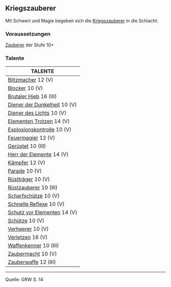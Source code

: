 ## Kriegszauberer

Mit Schwert und Magie begeben sich die [Kriegszauberer](charaktere-heldenklassen-kriegszauberer.md) in die Schlacht.

### Voraussetzungen

[Zauberer](charaktere-klasse-zauberer.md) der Stufe 10+

### Talente

| TALENTE                                                          |
| ---------------------------------------------------------------- |
| [Blitzmacher](talente/blitzmacher.md) 12 (V)                     |
| [Blocker](talente/blocker.md) 10 (V)                             |
| [Brutaler Hieb](talente/brutaler-hieb.md) 16 (III)               |
| [Diener der Dunkelheit](talente/diener-der-dunkelheit.md) 10 (V) |
| [Diener des Lichts](talente/diener-des-lichts.md) 10 (V)         |
| [Elementen Trotzen](talente/elementen-trotzen.md) 14 (V)         |
| [Explosionskontrolle](talente/explosionskontrolle.md) 10 (V)     |
| [Feuermagier](talente/feuermagier.md) 12 (V)                     |
| [Gerüstet](talente/geruestet.md) 10 (III)                        |
| [Herr der Elemente](talente/herr-der-elemente.md) 14 (V)         |
| [Kämpfer](talente/kaempfer.md) 12 (V)                            |
| [Parade](talente/parade.md) 10 (V)                               |
| [Rüstträger](talente/ruesttraeger.md) 10 (V)                     |
| [Rüstzauberer](talente/ruestzauberer.md) 10 (III)                |
| [Scharfschütze](talente/scharfschuetze.md) 10 (V)                |
| [Schnelle Reflexe](talente/schnelle-reflexe.md) 10 (V)           |
| [Schutz vor Elementen](talente/schutz-vor-elementen.md) 14 (V)   |
| [Schütze](talente/schuetze.md) 10 (V)                            |
| [Verheerer](talente/verheerer.md) 10 (V)                         |
| [Verletzen](talente/verletzen.md) 16 (V)                         |
| [Waffenkenner](talente/waffenkenner.md) 10 (III)                 |
| [Zaubermacht](talente/zaubermacht.md) 10 (V)                     |
| [Zauberwaffe](talente/zauberwaffe.md) 12 (III)                   |

---

Quelle: GRW S. 14
